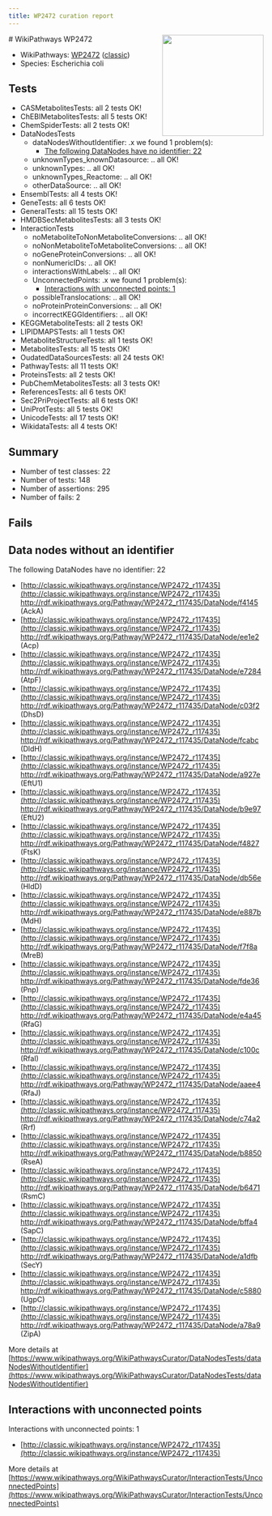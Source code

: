 ```yaml
---
title: WP2472 curation report
---
```


<img style="float: right; width: 200px" src="https://upload.wikimedia.org/wikipedia/commons/thumb/8/83/Wplogo_with_text_500.png/640px-Wplogo_with_text_500.png" />
# WikiPathways WP2472

* WikiPathways: [WP2472](https://wikipathways.org/pathways/WP2472) ([classic](https://classic.wikipathways.org/instance/WP2472))
* Species: Escherichia coli
## Tests
* CASMetabolitesTests: all 2 tests OK!
* ChEBIMetabolitesTests: all 5 tests OK!
* ChemSpiderTests: all 2 tests OK!
* DataNodesTests
    * dataNodesWithoutIdentifier: .x we found 1 problem(s):
        * [The following DataNodes have no identifier: 22](#8792c4b1)
    * unknownTypes_knownDatasource: .. all OK!
    * unknownTypes: .. all OK!
    * unknownTypes_Reactome: .. all OK!
    * otherDataSource: .. all OK!
* EnsemblTests: all 4 tests OK!
* GeneTests: all 6 tests OK!
* GeneralTests: all 15 tests OK!
* HMDBSecMetabolitesTests: all 3 tests OK!
* InteractionTests
    * noMetaboliteToNonMetaboliteConversions: .. all OK!
    * noNonMetaboliteToMetaboliteConversions: .. all OK!
    * noGeneProteinConversions: .. all OK!
    * nonNumericIDs: .. all OK!
    * interactionsWithLabels: .. all OK!
    * UnconnectedPoints: .x we found 1 problem(s):
        * [Interactions with unconnected points: 1](#35a61ad9)
    * possibleTranslocations: .. all OK!
    * noProteinProteinConversions: .. all OK!
    * incorrectKEGGIdentifiers: .. all OK!
* KEGGMetaboliteTests: all 2 tests OK!
* LIPIDMAPSTests: all 1 tests OK!
* MetaboliteStructureTests: all 1 tests OK!
* MetabolitesTests: all 15 tests OK!
* OudatedDataSourcesTests: all 24 tests OK!
* PathwayTests: all 11 tests OK!
* ProteinsTests: all 2 tests OK!
* PubChemMetabolitesTests: all 3 tests OK!
* ReferencesTests: all 6 tests OK!
* Sec2PriProjectTests: all 6 tests OK!
* UniProtTests: all 5 tests OK!
* UnicodeTests: all 17 tests OK!
* WikidataTests: all 4 tests OK!


## Summary

* Number of test classes: 22
* Number of tests: 148
* Number of assertions: 295
* Number of fails: 2

## Fails

<a name="8792c4b1" />

## Data nodes without an identifier

The following DataNodes have no identifier: 22

* [http://classic.wikipathways.org/instance/WP2472_r117435](http://classic.wikipathways.org/instance/WP2472_r117435) http://rdf.wikipathways.org/Pathway/WP2472_r117435/DataNode/f4145 (AckA)
* [http://classic.wikipathways.org/instance/WP2472_r117435](http://classic.wikipathways.org/instance/WP2472_r117435) http://rdf.wikipathways.org/Pathway/WP2472_r117435/DataNode/ee1e2 (Acp)
* [http://classic.wikipathways.org/instance/WP2472_r117435](http://classic.wikipathways.org/instance/WP2472_r117435) http://rdf.wikipathways.org/Pathway/WP2472_r117435/DataNode/e7284 (AtpF)
* [http://classic.wikipathways.org/instance/WP2472_r117435](http://classic.wikipathways.org/instance/WP2472_r117435) http://rdf.wikipathways.org/Pathway/WP2472_r117435/DataNode/c03f2 (DhsD)
* [http://classic.wikipathways.org/instance/WP2472_r117435](http://classic.wikipathways.org/instance/WP2472_r117435) http://rdf.wikipathways.org/Pathway/WP2472_r117435/DataNode/fcabc (DldH)
* [http://classic.wikipathways.org/instance/WP2472_r117435](http://classic.wikipathways.org/instance/WP2472_r117435) http://rdf.wikipathways.org/Pathway/WP2472_r117435/DataNode/a927e (EftU1)
* [http://classic.wikipathways.org/instance/WP2472_r117435](http://classic.wikipathways.org/instance/WP2472_r117435) http://rdf.wikipathways.org/Pathway/WP2472_r117435/DataNode/b9e97 (EftU2)
* [http://classic.wikipathways.org/instance/WP2472_r117435](http://classic.wikipathways.org/instance/WP2472_r117435) http://rdf.wikipathways.org/Pathway/WP2472_r117435/DataNode/f4827 (FtsK)
* [http://classic.wikipathways.org/instance/WP2472_r117435](http://classic.wikipathways.org/instance/WP2472_r117435) http://rdf.wikipathways.org/Pathway/WP2472_r117435/DataNode/db56e (HldD)
* [http://classic.wikipathways.org/instance/WP2472_r117435](http://classic.wikipathways.org/instance/WP2472_r117435) http://rdf.wikipathways.org/Pathway/WP2472_r117435/DataNode/e887b (MdH)
* [http://classic.wikipathways.org/instance/WP2472_r117435](http://classic.wikipathways.org/instance/WP2472_r117435) http://rdf.wikipathways.org/Pathway/WP2472_r117435/DataNode/f7f8a (MreB)
* [http://classic.wikipathways.org/instance/WP2472_r117435](http://classic.wikipathways.org/instance/WP2472_r117435) http://rdf.wikipathways.org/Pathway/WP2472_r117435/DataNode/fde36 (Pnp)
* [http://classic.wikipathways.org/instance/WP2472_r117435](http://classic.wikipathways.org/instance/WP2472_r117435) http://rdf.wikipathways.org/Pathway/WP2472_r117435/DataNode/e4a45 (RfaG)
* [http://classic.wikipathways.org/instance/WP2472_r117435](http://classic.wikipathways.org/instance/WP2472_r117435) http://rdf.wikipathways.org/Pathway/WP2472_r117435/DataNode/c100c (RfaI)
* [http://classic.wikipathways.org/instance/WP2472_r117435](http://classic.wikipathways.org/instance/WP2472_r117435) http://rdf.wikipathways.org/Pathway/WP2472_r117435/DataNode/aaee4 (RfaJ)
* [http://classic.wikipathways.org/instance/WP2472_r117435](http://classic.wikipathways.org/instance/WP2472_r117435) http://rdf.wikipathways.org/Pathway/WP2472_r117435/DataNode/c74a2 (Rrf)
* [http://classic.wikipathways.org/instance/WP2472_r117435](http://classic.wikipathways.org/instance/WP2472_r117435) http://rdf.wikipathways.org/Pathway/WP2472_r117435/DataNode/b8850 (RseA)
* [http://classic.wikipathways.org/instance/WP2472_r117435](http://classic.wikipathways.org/instance/WP2472_r117435) http://rdf.wikipathways.org/Pathway/WP2472_r117435/DataNode/b6471 (RsmC)
* [http://classic.wikipathways.org/instance/WP2472_r117435](http://classic.wikipathways.org/instance/WP2472_r117435) http://rdf.wikipathways.org/Pathway/WP2472_r117435/DataNode/bffa4 (SapC)
* [http://classic.wikipathways.org/instance/WP2472_r117435](http://classic.wikipathways.org/instance/WP2472_r117435) http://rdf.wikipathways.org/Pathway/WP2472_r117435/DataNode/a1dfb (SecY)
* [http://classic.wikipathways.org/instance/WP2472_r117435](http://classic.wikipathways.org/instance/WP2472_r117435) http://rdf.wikipathways.org/Pathway/WP2472_r117435/DataNode/c5880 (UgpC)
* [http://classic.wikipathways.org/instance/WP2472_r117435](http://classic.wikipathways.org/instance/WP2472_r117435) http://rdf.wikipathways.org/Pathway/WP2472_r117435/DataNode/a78a9 (ZipA)


More details at [https://www.wikipathways.org/WikiPathwaysCurator/DataNodesTests/dataNodesWithoutIdentifier](https://www.wikipathways.org/WikiPathwaysCurator/DataNodesTests/dataNodesWithoutIdentifier)

<a name="35a61ad9" />

## Interactions with unconnected points

Interactions with unconnected points: 1

* [http://classic.wikipathways.org/instance/WP2472_r117435](http://classic.wikipathways.org/instance/WP2472_r117435)


More details at [https://www.wikipathways.org/WikiPathwaysCurator/InteractionTests/UnconnectedPoints](https://www.wikipathways.org/WikiPathwaysCurator/InteractionTests/UnconnectedPoints)


